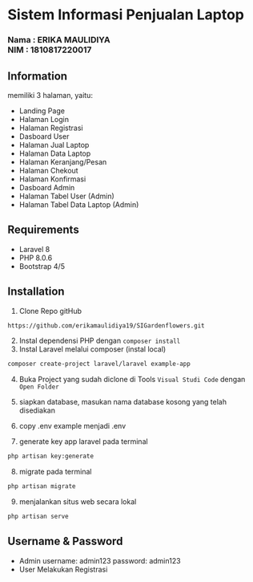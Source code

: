 # Sistem Informasi Penjualan Laptop

<h3>
Nama : ERIKA MAULIDIYA <br>
NIM  : 1810817220017
</h3>

## Information
memiliki 3 halaman, yaitu:
- Landing Page
- Halaman Login
- Halaman Registrasi
- Dasboard User
- Halaman Jual Laptop
- Halaman Data Laptop
- Halaman Keranjang/Pesan
- Halaman Chekout
- Halaman Konfirmasi
- Dasboard Admin
- Halaman Tabel User (Admin)
- Halaman Tabel Data Laptop (Admin)


## Requirements

- Laravel 8
- PHP 8.0.6
- Bootstrap 4/5

## Installation
1. Clone Repo gitHub
```bash
https://github.com/erikamaulidiya19/SIGardenflowers.git
```
2. Instal dependensi PHP dengan `composer install`
3. Instal Laravel melalui composer (instal local)
```bash
composer create-project laravel/laravel example-app
```
4. Buka Project yang sudah diclone di Tools `Visual Studi Code` dengan `Open Folder` 
5. siapkan database, masukan nama database kosong yang telah disediakan
6. copy .env example menjadi .env

7. generate key app laravel pada terminal

```bash
php artisan key:generate
```
8. migrate pada terminal
```bash
php artisan migrate
```
9. menjalankan situs web secara lokal
```bash
php artisan serve
```
## Username & Password
- Admin
username: admin123
password: admin123
- User
Melakukan Registrasi
